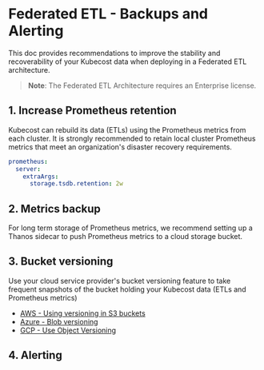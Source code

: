 # Federated ETL - Backups and Alerting

This doc provides recommendations to improve the stability and recoverability of your Kubecost data when deploying in a Federated ETL architecture.

> **Note**: The Federated ETL Architecture requires an Enterprise license.

## 1. Increase Prometheus retention

Kubecost can rebuild its data (ETLs) using the Prometheus metrics from each cluster. It is strongly recommended to retain local cluster Prometheus metrics that meet an organization's disaster recovery requirements.

```yaml
prometheus:
  server:
    extraArgs:
      storage.tsdb.retention: 2w
```

## 2. Metrics backup

For long term storage of Prometheus metrics, we recommend setting up a Thanos sidecar to push Prometheus metrics to a cloud storage bucket.

## 3. Bucket versioning

Use your cloud service provider's bucket versioning feature to take frequent snapshots of the bucket holding your Kubecost data (ETLs and Prometheus metrics)

* [AWS - Using versioning in S3 buckets](https://docs.aws.amazon.com/AmazonS3/latest/userguide/Versioning.html)
* [Azure - Blob versioning](https://learn.microsoft.com/en-us/azure/storage/blobs/versioning-overview)
* [GCP - Use Object Versioning](https://cloud.google.com/storage/docs/using-object-versioning)

## 4. Alerting

